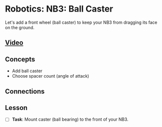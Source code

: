 # Robotics: NB3: Ball Caster
Let's add a front wheel (ball caster) to keep your NB3 from dragging its face on the ground.

## [Video](https://vimeo.com/1034797327)

## Concepts
- Add ball caster
- Choose spacer count (angle of attack)

## Connections

## Lesson

- [ ] **Task**: Mount caster (ball bearing) to the front of your NB3.